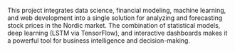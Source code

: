 This project integrates data science, financial modeling, machine learning, and web development into a single solution for analyzing and forecasting stock prices in the Nordic market. The combination of statistical models, deep learning (LSTM via TensorFlow), and interactive dashboards makes it a powerful tool for business intelligence and decision-making.
